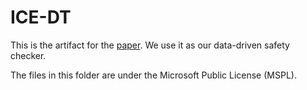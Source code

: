 # ICE-DT

This is the artifact for the [paper](https://dl.acm.org/doi/10.1145/2837614.2837664). We use it as our data-driven safety checker.

The files in this folder are under the Microsoft Public License (MSPL).

